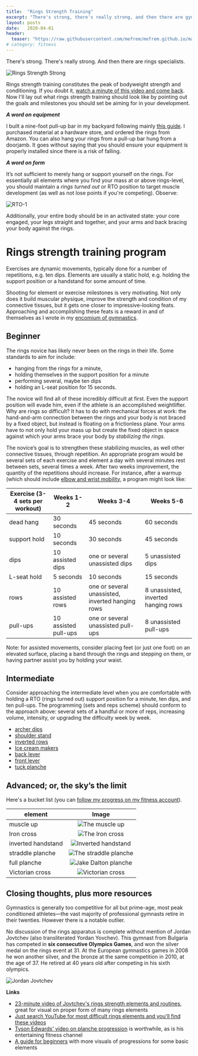 ```yaml
---
title:  "Rings Strength Training"
excerpt: "There's strong, there's really strong, and then there are gymnastics rings specialists."
layout: posts
date:   2020-04-01
header:
  teaser: "https://raw.githubusercontent.com/mefrem/mefrem.github.io/master/assets/images/why_you_should_do_gymnastics/planche.jpg"
# category: fitness
---
```

There's strong. There's really strong. And then there are rings specialists.

![Rings Strength Strong](/assets/images/rings/donnell-rings.jpg "Donnell Whittenburg performing the maltese on rings")

Rings strength training constitutes the peak of bodyweight strength and conditioning. If you doubt it, [watch a minute of this video and come back](https://vimeo.com/101723280). Now I'll lay out what rings strength training should look like by pointing out the goals and milestones you should set be aiming for in your development.

***A word on equipment***

I built a nine-foot pull-up bar in my backyard following mainly [this guide](http://www.fitnesshq.com/making-a-diy-pull-up-bar/). I purchased material at a hardware store, and ordered the rings from Amazon. You can also hang your rings from a pull-up bar hung from a doorjamb. It goes without saying that you should ensure your equipment is properly installed since there is a risk of falling.

***A word on form***

It’s not sufficient to merely hang or support yourself on the rings. For essentially all elements where you find your mass at or above rings-level, you should maintain a *rings turned out* or RTO position to target muscle development (as well as not lose points if you're competing). Observe:

![RTO-1](/assets/images/rings/rto-1.jpg "Rings turned out position")

Additionally, your entire body should be in an activated state: your core engaged, your legs straight and together, and your arms and back bracing your body against the rings.

# Rings strength training program

Exercises are dynamic movements, typically done for a number of repetitions, e.g. ten dips. Elements are usually a static hold, e.g. holding the support position or a handstand for some amount of time.

Shooting for element or exercise milestones is very motivating. Not only does it build muscular physique, improve the strength and condition of my connective tissues, but it gets one closer to impressive-looking feats. Approaching and accomplishing these feats is a reward in and of themselves as I wrote in my [encomium of gymnastics](/why-you-should-do-gymnastics).

## Beginner

The rings novice has likely never been on the rings in their life. Some standards to aim for include:

- hanging from the rings for a minute,
- holding themselves in the support position for a minute
- performing several, maybe ten dips
- holding an L-seat position for 15 seconds.

The novice will find all of these incredibly difficult at first. Even the support position will evade him, even if the athlete is an accomplished weightlifter. Why are rings so difficult? It has to do with mechanical forces at work: the hand-and-arm connection between the rings and your body is not braced by a fixed object, but instead is floating on a frictionless plane. Your arms have to not only hold your mass up but create the fixed object in space against which your arms brace your body by *stabilizing the rings.*

The novice’s goal is to strengthen these stabilizing muscles, as well other connective tissues, through repetition. An appropriate program would be several sets of each exercise and element a day with several minutes rest between sets, several times a week. After two weeks improvement, the quantity of the repetitions should increase. For instance, after a warmup (which should include [elbow and wrist mobility](https://shiftmovementscience.com/gymnasticsflexibilityguide/#Wrist_Flexibility), a program might look like:

| Exercise (3-4 sets per workout)     | Weeks 1-2            | Weeks 3-4                                        | Weeks 5-6                            |
|--------------|----------------------|--------------------------------------------------|--------------------------------------|
| dead hang    | 30 seconds           | 45 seconds                                       | 60 seconds                           |
| support hold | 10 seconds           | 30 seconds                                       | 45 seconds                           |
| dips         | 10 assisted dips     | one or several unassisted dips                   | 5 unassisted dips                    |
| L-seat hold  | 5 seconds            | 10 seconds                                       | 15 seconds                           |
| rows         | 10 assisted rows     | one or several unassisted, inverted hanging rows | 8 unassisted, inverted hanging rows |
| pull-ups     | 10 assisted pull-ups | one or several unassisted pull-ups               | 8 unassisted pull-ups               |

Note: for assisted movements, consider placing feet (or just one foot) on an elevated surface, placing a band through the rings and stepping on them, or having partner assist you by holding your waist.

## Intermediate

Consider approaching the intermediate level when you are comfortable with holding a RTO (rings turned out) support position for a minute, ten dips, and ten pull-ups. The programming (sets and reps scheme) should conform to the approach above: several sets of a handful or more of reps, increasing volume, intensity, or upgrading the difficulty week by week.

- [archer dips](https://www.youtube.com/watch?v=BTFnz4JL4ww)
- [shoulder stand](https://www.youtube.com/watch?v=_Jf4hAHEwm8)
- [inverted rows](https://www.youtube.com/watch?v=jdOXFr-4m4g)
- [Ice cream makers](https://www.youtube.com/watch?v=mvw4NHPLy0E)
- [back lever](https://www.youtube.com/watch?v=FZZqbeZti84)
- [front lever](https://www.youtube.com/watch?v=K3EwjmqsPnw)
- [tuck planche](https://www.youtube.com/watch?v=4xVEZ_rELXI)

## Advanced; or, the sky’s the limit

Here's a bucket list (you can [follow my progress on my fitness account](https://www.instagram.com/maximally.me/)).  


| element            | Image                                                                                               |
|--------------------|:---------------------------------------------------------------------------------------------------:|
| muscle up         | ![The muscle up](/assets/images/rings/muscle-up.gif "Weighted muscle up")      |
| Iron cross        | ![The Iron cross](/assets/images/rings/iron-cross.jpg "Brandon Wynn's cross")               |
| inverted handstand | ![Inverted handstand](/assets/images/rings/inverted-hs.jpg "Inverted handstand")                    |
| straddle planche   | ![The straddle planche](/assets/images/rings/straddle-planche.jpg "The straddle planche")           |
| full planche       | ![Jake Dalton planche](/assets/images/rings/jake-planche.jpg "Jake Dalton's straight-body planche") |
| Victorian cross    | ![Victorian cross](/assets/images/rings/victorian.jpg "Victorian cross")                            |


## Closing thoughts, plus more resources

Gymnastics is generally too competitive for all but prime-age, most peak conditioned athletes—the vast majority of professional gymnasts retire in their twenties. However there is a notable outlier.

No discussion of the rings apparatus is complete without mention of Jordan Jovtchev (also transliterated Yordan Yovchev). This gymnast from Bulgaria has competed in **six consecutive Olympics Games**, and won the silver medal on the rings event at 31. At the European gymnastics games in 2008 he won another silver, and the bronze at the same competition in 2010, at the age of 37. He retired at 40 years old after competing in his sixth olympics.

![Jordan Jovtchev](/assets/images/rings/jordan-maltese.jpg "The master himself")

**Links**

- [23-minute video of Jovtchev's rings strength elements and routines](https://www.youtube.com/watch?v=rmajOvve63I), great for visual on proper form of many rings elements
- [Just search YouTube for most difficult rings elements and you'll find these videos](https://www.youtube.com/watch?v=NYIUIzl3eUA)
- [Tyson Edwards' video on planche progression](https://www.youtube.com/watch?v=8nP7ARM3eCA) is worthwhile, as is his entertaining fitness channel
- [A guide for beginners](https://www.coachmag.co.uk/exercises/home-workouts/4502/gymnastic-ring-workouts-for-small-spaces) with more visuals of progressions for some basic elements

